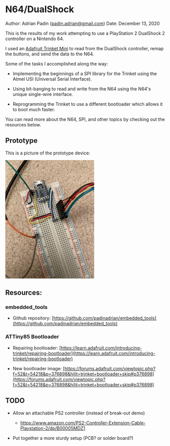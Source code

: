 # N64/DualShock

Author: Adrian Padin (padin.adrian@gmail.com)
Date: December 13, 2020

This is the results of my work attempting to use a PlayStation 2 DualShock 2 controller on a Nintendo 64.

I used an [Adafruit Trinket Mini](https://learn.adafruit.com/introducing-trinket) to read from the DualShock controller, remap the buttons, and send the data to the N64.

Some of the tasks I accomplished along the way:

* Implementing the beginnings of a SPI library for the Trinket using the Atmel USI (Universal Serial Interface).

* Using bit-banging to read and write from the N64 using the N64's unique single-wire interface.

* Reprogramming the Trinket to use a different bootloader which allows it to boot much faster.

You can read more about the N64, SPI, and other topics by checking out the resources below.

## Prototype

This is a picture of the prototype device:

![](pics/prototype.jpg "Prototype")

## Resources:

### embedded_tools

* Github repository:
    [https://github.com/padinadrian/embedded_tools](https://github.com/padinadrian/embedded_tools)

### ATTiny85 Bootloader

* Repairing bootloader:
   [https://learn.adafruit.com/introducing-trinket/repairing-bootloader](https://learn.adafruit.com/introducing-trinket/repairing-bootloader)

* New bootloader image:
    [https://forums.adafruit.com/viewtopic.php?f=52&t=54218&p=376898&hilit=trinket+bootloader+skip#p376898](https://forums.adafruit.com/viewtopic.php?f=52&t=54218&p=376898&hilit=trinket+bootloader+skip#p376898)


## TODO

* Allow an attachable PS2 controller (instead of break-out demo)
  * https://www.amazon.com/PS2-Controller-Extension-Cable-Playstation-2/dp/B00005MDZ1

* Put together a more sturdy setup (PCB? or solder board?)
